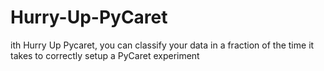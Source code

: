 # Hurry-Up-PyCaret
ith Hurry Up Pycaret, you can classify your data in a fraction of the time it takes to correctly setup a PyCaret experiment
